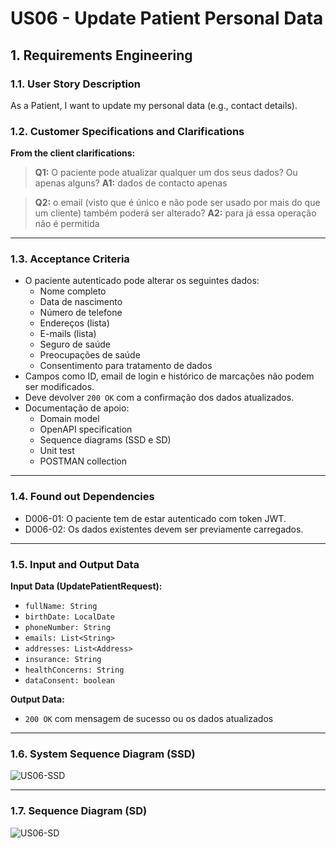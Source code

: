 # US06 - Update Patient Personal Data

## 1. Requirements Engineering

### 1.1. User Story Description
As a Patient, I want to update my personal data (e.g., contact details).

### 1.2. Customer Specifications and Clarifications
**From the client clarifications:**
> **Q1:** O paciente pode atualizar qualquer um dos seus dados? Ou apenas alguns? 
> **A1:** dados de contacto apenas


> **Q2:** o email (visto que é único e não pode ser usado por mais do que um cliente) também poderá ser alterado?
> **A2:** para já essa operação não é permitida


---

### 1.3. Acceptance Criteria
* O paciente autenticado pode alterar os seguintes dados:
    * Nome completo
    * Data de nascimento
    * Número de telefone
    * Endereços (lista)
    * E-mails (lista)
    * Seguro de saúde
    * Preocupações de saúde
    * Consentimento para tratamento de dados
* Campos como ID, email de login e histórico de marcações não podem ser modificados.
* Deve devolver `200 OK` com a confirmação dos dados atualizados.
* Documentação de apoio:
    * Domain model
    * OpenAPI specification
    * Sequence diagrams (SSD e SD)
    * Unit test
    * POSTMAN collection

---

### 1.4. Found out Dependencies
* D006-01: O paciente tem de estar autenticado com token JWT.
* D006-02: Os dados existentes devem ser previamente carregados.

---

### 1.5. Input and Output Data

**Input Data (UpdatePatientRequest):**
- `fullName: String`
- `birthDate: LocalDate`
- `phoneNumber: String`
- `emails: List<String>`
- `addresses: List<Address>`
- `insurance: String`
- `healthConcerns: String`
- `dataConsent: boolean`

**Output Data:**
- `200 OK` com mensagem de sucesso ou os dados atualizados

---

### 1.6. System Sequence Diagram (SSD)
![US06-SSD](US06-SSD.svg)

---

### 1.7. Sequence Diagram (SD)
![US06-SD](US06-SD.svg)
